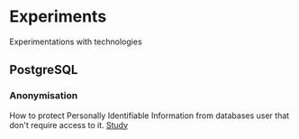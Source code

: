 # Experiments
Experimentations with technologies

## PostgreSQL

### Anonymisation

How to protect Personally Identifiable Information from databases user that don't require access to it.
[Study](./postgresql/anonymisation/README.md)
